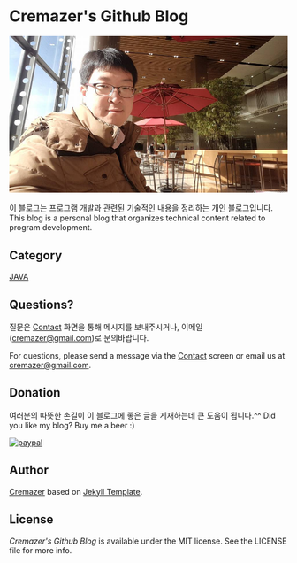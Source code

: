 # Cremazer's Github Blog
![Cover Image](/assets/img/author/about_cremazer.jpg)

이 블로그는 프로그램 개발과 관련된 기술적인 내용을 정리하는 개인 블로그입니다.
This blog is a personal blog that organizes technical content related to program development.

## Category

[JAVA](https://cremazer.github.io/categoria/java/)


## Questions?

질문은 [Contact](https://cremazer.github.io/contact/) 화면을 통해 메시지를 보내주시거나, 이메일(cremazer@gmail.com)로 문의바랍니다.

For questions, please send a message via the [Contact](https://cremazer.github.io/contact/) screen or email us at cremazer@gmail.com.

## Donation

여러분의 따뜻한 손길이 이 블로그에 좋은 글을 게재하는데 큰 도움이 됩니다.^^
Did you like my blog? Buy me a beer :)

[![paypal](https://www.paypalobjects.com/en_US/i/btn/btn_donateCC_LG.gif)](https://www.paypal.com/cgi-bin/webscr?cmd=_s-xclick&hosted_button_id=WLBJ2P3HW5732)

## Author

[Cremazer](https://cremazer.github.io/about/) based on [Jekyll Template](https://github.com/thiagorossener/jekflix-template).

## License

*Cremazer's Github Blog* is available under the MIT license. See the LICENSE file for more info.
